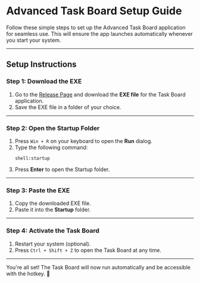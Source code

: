# **Advanced Task Board Setup Guide**

Follow these simple steps to set up the Advanced Task Board application for seamless use. This will ensure the app launches automatically whenever you start your system.

---

## **Setup Instructions**

### **Step 1: Download the EXE**
1. Go to the [Release Page](https://github.com/AnubhavChaturvedi-GitHub/Task-Manager/blob/main/Download/main.exe) and download the **EXE file** for the Task Board application.
2. Save the EXE file in a folder of your choice.

---

### **Step 2: Open the Startup Folder**
1. Press `Win + R` on your keyboard to open the **Run** dialog.
2. Type the following command:
   ```
   shell:startup
   ```
3. Press **Enter** to open the Startup folder.

---

### **Step 3: Paste the EXE**
1. Copy the downloaded EXE file.
2. Paste it into the **Startup** folder.

---

### **Step 4: Activate the Task Board**
1. Restart your system (optional).
2. Press `Ctrl + Shift + Z` to open the Task Board at any time.

---

You're all set! The Task Board will now run automatically and be accessible with the hotkey. 🎉
